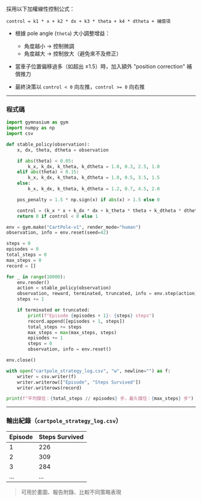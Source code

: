 
採用以下加權線性控制公式：

```
control = k1 * x + k2 * dx + k3 * theta + k4 * dtheta + 補償項
```

* 根據 pole angle (`theta`) 大小調整增益：

  * 角度越小 → 控制微調
  * 角度越大 → 控制放大（避免來不及修正）

* 當車子位置偏移過多（如超出 ±1.5）時，加入額外 "position correction" 補償推力

* 最終決策以 `control < 0` 向左推，`control >= 0` 向右推

---

### 程式碼

```python
import gymnasium as gym
import numpy as np
import csv

def stable_policy(observation):
    x, dx, theta, dtheta = observation

    if abs(theta) < 0.05:
        k_x, k_dx, k_theta, k_dtheta = 1.0, 0.3, 2.5, 1.0
    elif abs(theta) < 0.15:
        k_x, k_dx, k_theta, k_dtheta = 1.0, 0.5, 3.5, 1.5
    else:
        k_x, k_dx, k_theta, k_dtheta = 1.2, 0.7, 4.5, 2.0

    pos_penalty = 1.5 * np.sign(x) if abs(x) > 1.5 else 0

    control = (k_x * x + k_dx * dx + k_theta * theta + k_dtheta * dtheta) + pos_penalty
    return 0 if control < 0 else 1

env = gym.make("CartPole-v1", render_mode="human")
observation, info = env.reset(seed=42)

steps = 0
episodes = 0
total_steps = 0
max_steps = 0
record = []

for _ in range(10000):
    env.render()
    action = stable_policy(observation)
    observation, reward, terminated, truncated, info = env.step(action)
    steps += 1

    if terminated or truncated:
        print(f"Episode {episodes + 1}: {steps} steps")
        record.append([episodes + 1, steps])
        total_steps += steps
        max_steps = max(max_steps, steps)
        episodes += 1
        steps = 0
        observation, info = env.reset()

env.close()

with open("cartpole_strategy_log.csv", "w", newline="") as f:
    writer = csv.writer(f)
    writer.writerow(["Episode", "Steps Survived"])
    writer.writerows(record)

print(f"平均撐住：{total_steps // episodes} 步，最久撐住：{max_steps} 步")
```

---

###  輸出紀錄（`cartpole_strategy_log.csv`）

| Episode | Steps Survived |
| ------- | -------------- |
| 1       | 226            |
| 2       | 309            |
| 3       | 284            |
| ...     | ...            |

> 可用於畫圖、報告附錄、比較不同策略表現

